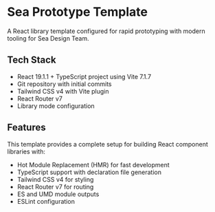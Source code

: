 # Sea Prototype Template

A React library template configured for rapid prototyping with modern tooling for Sea Design Team.

## Tech Stack

- React 19.1.1 + TypeScript project using Vite 7.1.7
- Git repository with initial commits
- Tailwind CSS v4 with Vite plugin
- React Router v7
- Library mode configuration

## Features

This template provides a complete setup for building React component libraries with:

- Hot Module Replacement (HMR) for fast development
- TypeScript support with declaration file generation
- Tailwind CSS v4 for styling
- React Router v7 for routing
- ES and UMD module outputs
- ESLint configuration
